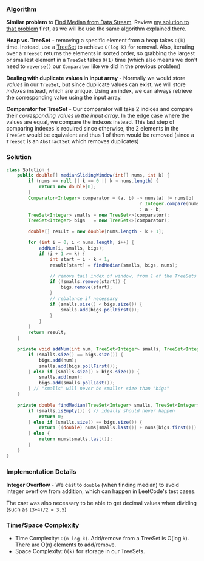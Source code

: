 ### Algorithm

__Similar problem__ to [Find Median from Data Stream](https://leetcode.com/problems/find-median-from-data-stream/). Review [my solution to that problem](https://github.com/RodneyShag/Interview_solutions/blob/master/Solutions/LeetCode/Find%20Median%20from%20Data%20Stream.md) first, as we will be use the same algorithm explained there.

__Heap vs. TreeSet__ - removing a specific element from a heap takes `O(k)` time. Instead, use a [TreeSet](https://docs.oracle.com/javase/8/docs/api/java/util/TreeSet.html) to achieve `O(log k)` for removal. Also, iterating over a `TreeSet` returns the elements in sorted order, so grabbing the largest or smallest element in a `TreeSet` takes `O(1)` time (which also means we don't need to `reverse()` our `Comparator` like we did in the previous problem)

__Dealing with duplicate values in input array__ - Normally we would store _values_ in our `TreeSet`, but since duplicate values can exist, we will store _indexes_ instead, which are unique. Using an index, we can always retrieve the corresponding value using the input array.

__Comparator for TreeSet__ - Our comparator will take 2 indices and compare their _corresponding values in the input array_. In the edge case where the values are equal, we compare the indexes instead. This last step of comparing indexes is required since otherwise, the 2 elements in the `TreeSet` would be equivalent and thus 1 of them would be removed (since a `TreeSet` is an `AbstractSet` which removes duplicates)


### Solution

```java
class Solution {
    public double[] medianSlidingWindow(int[] nums, int k) {
        if (nums == null || k == 0 || k > nums.length) {
            return new double[0];
        }
        Comparator<Integer> comparator = (a, b) -> nums[a] != nums[b]
                                                 ? Integer.compare(nums[a], nums[b])
                                                 : a - b;
        TreeSet<Integer> smalls = new TreeSet<>(comparator);
        TreeSet<Integer> bigs   = new TreeSet<>(comparator);

        double[] result = new double[nums.length - k + 1];

        for (int i = 0; i < nums.length; i++) {
            addNum(i, smalls, bigs);
            if (i + 1 >= k) {
                int start = i - k + 1;
                result[start] = findMedian(smalls, bigs, nums);

                // remove tail index of window, from 1 of the TreeSets
                if (!smalls.remove(start)) {
                    bigs.remove(start);
                }
                // rebalance if necessary
                if (smalls.size() < bigs.size()) {
                    smalls.add(bigs.pollFirst());
                }
            }
        }
        return result;
    }

    private void addNum(int num, TreeSet<Integer> smalls, TreeSet<Integer> bigs) {
        if (smalls.size() == bigs.size()) {
            bigs.add(num);
            smalls.add(bigs.pollFirst());
        } else if (smalls.size() > bigs.size()) {
            smalls.add(num);
            bigs.add(smalls.pollLast());
        } // "smalls" will never be smaller size than "bigs"
    }

    private double findMedian(TreeSet<Integer> smalls, TreeSet<Integer> bigs, int[] nums) {
        if (smalls.isEmpty()) { // ideally should never happen
            return 0;
        } else if (smalls.size() == bigs.size()) {
            return ((double) nums[smalls.last()] + nums[bigs.first()]) / 2;
        } else {
            return nums[smalls.last()];
        }
    }
}
```

### Implementation Details

__Integer Overflow__ - We cast to `double` (when finding median) to avoid integer overflow from addition, which can happen in LeetCode's test cases.

The cast was also necessary to be able to get decimal values when dividing (such as `(3+4)/2 = 3.5`)


### Time/Space Complexity

-  Time Complexity: `O(n log k)`. Add/remove from a TreeSet is O(log k). There are O(n) elements to add/remove.
- Space Complexity: `O(k)` for storage in our TreeSets.
